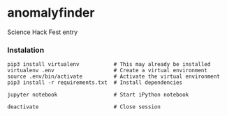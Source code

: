 # anomalyfinder
Science Hack Fest entry



### Instalation

```
pip3 install virtualenv           # This may already be installed
virtualenv .env                   # Create a virtual environment
source .env/bin/activate          # Activate the virtual environment
pip3 install -r requirements.txt  # Install dependencies

jupyter notebook                  # Start iPython notebook

deactivate                        # Close session
```

